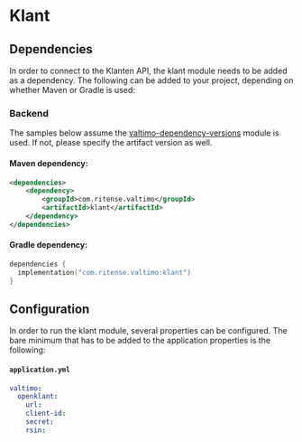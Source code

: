 # Klant

## Dependencies

In order to connect to the Klanten API, the klant module needs to be added as a dependency. The
following can be added to your project, depending on whether Maven or Gradle is used:

### Backend
The samples below assume the [valtimo-dependency-versions](../core/valtimo-dependency-versions.md) module is used.
If not, please specify the artifact version as well.

#### Maven dependency:
```xml
<dependencies>
    <dependency>
        <groupId>com.ritense.valtimo</groupId>
        <artifactId>klant</artifactId>
    </dependency>
</dependencies>
```

#### Gradle dependency:
```kotlin
dependencies {
  implementation("com.ritense.valtimo:klant")
}
```

## Configuration

In order to run the klant module, several properties can be configured. The bare minimum that has to be added to the
application properties is the following:

#### **`application.yml`**
```yaml
valtimo:
  openklant:
    url:
    client-id:
    secret: 
    rsin: 
```
